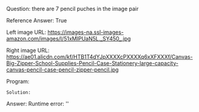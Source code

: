 Question: there are 7 pencil puches in the image pair

Reference Answer: True

Left image URL: https://images-na.ssl-images-amazon.com/images/I/51xMIPUaN5L._SY450_.jpg

Right image URL: https://ae01.alicdn.com/kf/HTB1T4dYJpXXXXcPXXXXq6xXFXXXf/Canvas-Big-Zipper-School-Supplies-Pencil-Case-Stationery-large-capacity-canvas-pencil-case-pencil-zipper-pencil.jpg

Program:

```
Solution:
```
Answer: Runtime error: ''


